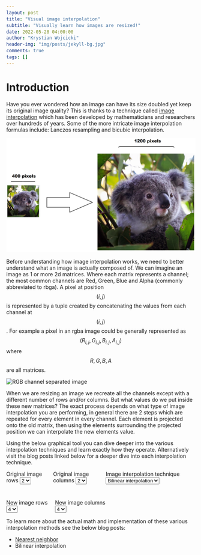 ```yaml
---
layout: post
title: "Visual image interpolation"
subtitle: "Visually learn how images are resized!"
date: 2022-05-28 04:00:00
author: "Krystian Wojcicki"
header-img: "img/posts/jekyll-bg.jpg"
comments: true
tags: []
---
```


<style>
img {
  margin: auto
}
</style>

<script type="text/javascript" async src='https://cdnjs.cloudflare.com/ajax/libs/mathjax/2.7.2/MathJax.js?config=TeX-MML-AM_CHTML'></script>

# Introduction

Have you ever wondered how an image can have its size doubled yet keep its original image quality? This is thanks to a technique called [image interpolation](https://en.wikipedia.org/wiki/Image_scaling) which has been developed by mathematicians and researchers over hundreds of years. Some of the more intricate image interpolation formulas include: Lanczos resampling and bicubic interpolation.

![Image scaling example](/img/posts/image_scaling.PNG)

Before understanding how image interpolation works, we need to better understand what an image is actually composed of. We can imagine an image as 1 or more 2d matrices. Where each matrix represents a channel; the most common channels are Red, Green, Blue and Alpha (commonly abbreviated to rbga). A pixel at position $$ (i, j) $$ is represented by a tuple created by concatenating the values from each channel at $$ (i, j) $$. For example a pixel in an rgba image could be generally represented as $$ ( R_{i,j}, G_{i,j}, B_{i,j}, A_{i,j} ) $$ where $$ R, G, B, A $$ are all matrices. 

![RGB channel separated image](https://upload.wikimedia.org/wikipedia/commons/5/56/RGB_channels_separation.png?20110219015028)

When we are resizing an image we recreate all the channels except with a different number of rows and/or columns. But what values do we put inside these new matrices? The exact process depends on what type of image interpolation you are performing, in general there are 2 steps which are repeated for every element in every channel. Each element is projected onto the old matrix, then using the elements surrounding the projected position we can interpolate the new elements value. 

Using the below graphical tool you can dive deeper into the various interpolation techniques and learn exactly how they operate. Alternatively visit the blog posts linked below for a deeper dive into each interpolation technique.

<style>
    #myCanvas {
    background: lightgrey;
    width: 600vw;
}

.canvas-container {
    
  /* width: 90vw;*/
  position: relative;
  left: calc(-45vw + 50%);
}
</style>
<canvas id="myCanvas" width="600vw" height="500"></canvas>


<div style="display: flex">
  <div style="padding-right: 20px">
    <label for="lhsRows">Original image rows</label>
    <select name="lhsRows" id="lhsRows">
      <option value="1">1</option>
      <option value="2" selected>2</option>
      <option value="3">3</option>
      <option value="4">4</option>
      <option value="5">5</option>
      <option value="6">6</option>
      <option value="7">7</option>
    </select>
  </div>
  <div style="padding-right: 20px">
    <label for="lhsCols">Original image columns</label>
    <select name="lhsCols" id="lhsCols">
      <option value="1">1</option>
      <option value="2" selected>2</option>
      <option value="3">3</option>
      <option value="4">4</option>
      <option value="5">5</option>
      <option value="6">6</option>
      <option value="7">7</option>
    </select>
  </div>
  <div style="padding-right: 20px">
    <label for="imageInter">Image interpolation technique</label>
    <select name="imageInter" id="imageInter">
      <option value="0">Nearest neighbor</option>
      <option value="1" selected>Bilinear interpolation</option>
    </select>
  </div>
</div>
<div style="display: flex; padding-top: 40px">
  <div style="padding-right: 20px">
    <label for="rhsRows">New image rows</label><br/>
    <select name="rhsRows" id="rhsRows">
      <option value="1">1</option>
      <option value="2">2</option>
      <option value="3">3</option>
      <option value="4" selected>4</option>
      <option value="5">5</option>
      <option value="6">6</option>
      <option value="7">7</option>
    </select>
  </div>
  <div style="padding-right: 20px">
    <label for="rhsCols">New image columns</label><br/>
    <select name="rhsCols" id="rhsCols">
      <option value="1">1</option>
      <option value="2">2</option>
      <option value="3">3</option>
      <option value="4" selected>4</option>
      <option value="5">5</option>
      <option value="6">6</option>
      <option value="7">7</option>
    </select>
  </div>
</div>

<script src=
"https://cdnjs.cloudflare.com/ajax/libs/fabric.js/500/fabric.min.js">
</script>
<script src="../js/image_interpolation.js"></script>

To learn more about the actual math and implementation of these various interpolation methods see the below blog posts:
- [Nearest neighbor](./NEAREST-NEIGHBOUR)
- Bilinear interpolation